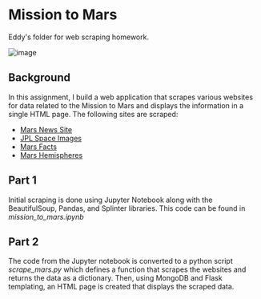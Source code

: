 # Mission to Mars
Eddy's folder for web scraping homework.

![image](https://user-images.githubusercontent.com/95975931/192191283-504167eb-53fb-430e-8a77-f36b0d094b3a.png)


## Background
In this assignment, I build a web application that scrapes various websites for data related to the Mission to Mars and displays the information in a single HTML page. The following sites are scraped:
- [Mars News Site](https://redplanetscience.com/)
- [JPL Space Images](https://spaceimages-mars.com)
- [Mars Facts](https://galaxyfacts-mars.com)
- [Mars Hemispheres](https://marshemispheres.com/)

## Part 1
Initial scraping is done using Jupyter Notebook along with the BeautifulSoup, Pandas, and Splinter libraries. This code can be found in *mission_to_mars.ipynb*

## Part 2
The code from the Jupyter notebook is converted to a python script *scrape_mars.py* which defines a function that scrapes the websites and returns the data as a dictionary. Then, using MongoDB and Flask templating, an HTML page is created that displays the scraped data.
